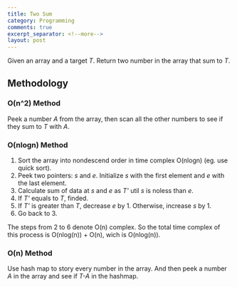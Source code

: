 ```yaml
---
title: Two Sum
category: Programming
comments: true
excerpt_separator: <!--more-->
layout: post
---
```

Given an array and a target *T*. Return two number in the array that sum to *T*.
<!--more-->

## Methodology

### O(n^2) Method
Peek a number *A* from the array, then scan all the other numbers to see if they sum to *T* with *A*.

### O(nlogn) Method

1. Sort the array into nondescend order in time complex O(nlogn) (eg. use quick sort).
2. Peek two pointers: *s* and *e*. Initialize *s* with the first element and *e* with the last element.
3. Calculate sum of data at *s* and *e* as *T'* util *s* is noless than *e*.
4. If *T'* equals to *T*, finded.
5. If *T'* is greater than *T*, decrease *e* by 1. Otherwise, increase *s* by 1.
6. Go back to 3.

The steps from 2 to 6 denote O(n) complex. So the total time complex of this process is O(nlog(n)) + O(n), wich is O(nlog(n)).

### O(n) Method

Use hash map to story every number in the array. And then peek a number *A* in the array and see if *T-A* in the hashmap.

